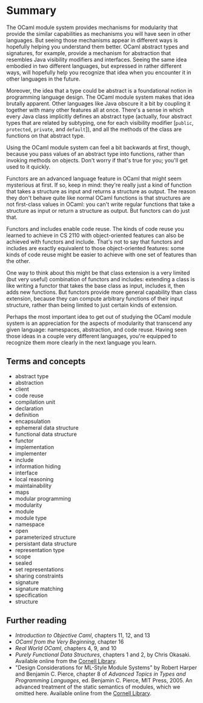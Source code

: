 # Summary

The OCaml module system provides mechanisms for modularity that provide the
similar capabilities as mechanisms you will have seen in other languages. 
But seeing those mechanisms appear in different ways is hopefully helping
you understand them better.  OCaml abstract types and signatures, for example, provide a
mechanism for abstraction that resembles Java visibility modifiers and interfaces.
Seeing the same idea embodied in two different languages, but expressed in 
rather different ways, will hopefully help you recognize that idea when you
encounter it in other languages in the future.

Moreover, the idea that a type could be abstract is a foundational notion in
programming language design.  The OCaml module system makes that idea brutally apparent.
Other languages like Java obscure it a bit by coupling it together with many
other features all at once.  There's a sense in which every Java class 
implicitly defines an abstract type (actually, four abstract types that are
related by subtyping, one for each visibility modifier [`public`, `protected`, `private`,
and `default`]), and all the methods of the class are functions on that abstract type.  

Using the OCaml module system can feel a bit backwards at first, though, because
you pass values of an abstract type into functions, rather than invoking methods on 
objects.  Don't worry if that's true for you; you'll get used to it quickly.

Functors are an advanced language feature in OCaml that might seem mysterious
at first.  If so, keep in mind:  they're really just a kind of function
that takes a structure as input and returns a structure as output.  The
reason they don't behave quite like normal OCaml functions is that structures
are not first-class values in OCaml:  you can't write regular functions
that take a structure as input or return a structure as output.  But functors
can do just that.

Functors and includes enable code reuse.  The kinds of code reuse 
you learned to achieve in CS 2110 with object-oriented features can
also be achieved with functors and include.  That's not to say that
functors and includes are exactly equivalent to those object-oriented features:
some kinds of code reuse might be easier to achieve with one set of features
than the other.

One way to think about this might be that class extension is a very
limited (but very useful) combination of functors and includes: extending
a class is like writing a functor that takes the base class as input, 
includes it, then adds new functions.  But functors provide more general
capability than class extension, because they can compute arbitrary functions
of their input structure, rather than being limited to just certain 
kinds of extension.

Perhaps the most important idea to get out of studying the OCaml module
system is an appreciation for the aspects of modularity that transcend
any given language:  namespaces, abstraction, and code reuse.  Having
seen those ideas in a couple very different languages, you're equipped
to recognize them more clearly in the next language you learn.

## Terms and concepts

* abstract type
* abstraction
* client
* code reuse
* compilation unit
* declaration
* definition
* encapsulation
* ephemeral data structure
* functional data structure
* functor
* implementation
* implementer
* include
* information hiding
* interface
* local reasoning
* maintainability
* maps
* modular programming
* modularity
* module
* module type
* namespace
* open
* parameterized structure
* persistant data structure
* representation type
* scope
* sealed
* set representations
* sharing constraints
* signature
* signature matching
* specification
* structure

## Further reading

* *Introduction to Objective Caml*, chapters 11, 12, and 13
* *OCaml from the Very Beginning*, chapter 16
* *Real World OCaml*, chapters 4, 9, and 10
* *Purely Functional Data Structures*, chapters 1 and 2, by Chris Okasaki.
  Available online from the [Cornell Library][okasaki].
* "Design Considerations for ML-Style Module Systems" by Robert Harper and Benjamin
  C. Pierce, chapter 8 of *Advanced Topics in Types and Programming Languages*, ed.
  Benjamin C. Pierce, MIT Press, 2005.  An advanced treatment of the static semantics of
  modules, which we omitted here. Available online from the [Cornell Library][attapl].

[okasaki]: https://newcatalog.library.cornell.edu/catalog/9494445
[attapl]: https://newcatalog.library.cornell.edu/catalog/6176852

